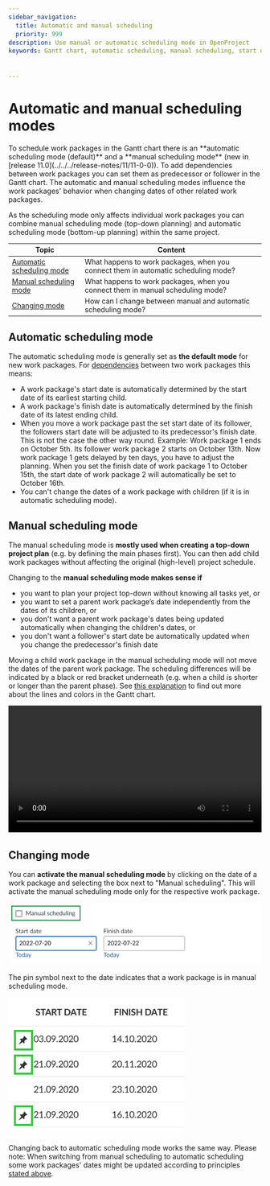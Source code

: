 ```yaml
---
sidebar_navigation:
  title: Automatic and manual scheduling
  priority: 999
description: Use manual or automatic scheduling mode in OpenProject
keywords: Gantt chart, automatic scheduling, manual scheduling, start date, finish date, relations


---
```


# Automatic and manual scheduling modes

<div class="glossary">
To schedule work packages in the Gantt chart there is an **automatic scheduling mode (default)** and a **manual scheduling mode** (new in [release 11.0](../../../release-notes/11/11-0-0)). To add dependencies between work packages you can set them as predecessor or follower in the Gantt chart. The automatic and manual scheduling modes influence the work packages' behavior when changing dates of other related work packages.
</div>

As the scheduling mode only affects individual work packages you can combine manual scheduling mode (top-down planning) and automatic scheduling mode (bottom-up planning) within the same project.

| Topic                                                   | Content                                                      |
| ------------------------------------------------------- | ------------------------------------------------------------ |
| [Automatic scheduling mode](#automatic-scheduling-mode) | What happens to work packages, when you connect them in automatic scheduling mode? |
| [Manual scheduling mode](#manual-scheduling-mode)       | What happens to work packages, when you connect them in manual scheduling mode? |
| [Changing mode](#changing-mode)                         | How can I change between manual and automatic scheduling mode? |

## Automatic scheduling mode

The automatic scheduling mode is generally set as **the default mode** for new work packages. For [dependencies](../#relations-in-the-gantt-chart) between two work packages this means:

- A work package's start date is automatically determined by the start date of its earliest starting child.
- A work package's finish date is automatically determined by the finish date of its latest ending child.
- When you move a work package past the set start date of its follower, the followers start date will be adjusted to its predecessor's finish date. This is not the case the other way round.
  Example: Work package 1 ends on October 5th. Its follower work package 2 starts on October 13th. Now work package 1 gets delayed by ten days, you have to adjust the planning. When you set the finish date of work package 1 to October 15th, the start date of work package 2 will automatically be set to October 16th.
- You can't change the dates of a work package with children (if it is in automatic scheduling mode).

## Manual scheduling mode

The manual scheduling mode is **mostly used when creating a top-down project plan** (e.g. by defining the main phases first). You can then add child work packages without affecting the original (high-level) project schedule.

Changing to the **manual scheduling mode makes sense if**

- you want to plan your project top-down without knowing all tasks yet, or
- you want to set a parent work package’s date independently from the dates of its children, or
- you don't want a parent work package's dates being updated automatically when changing the children's dates, or
- you don't want a follower's start date be automatically updated when you change the predecessor's finish date

Moving a child work package in the manual scheduling mode will not move the dates of the parent work package. The scheduling differences will be indicated by a black or red bracket underneath (e.g. when a child is shorter or longer than the parent phase). See [this explanation](../#understanding-the-colors-and-lines-in-the-gantt-chart) to find out more about the lines and colors in the Gantt chart.

<video src="https://openproject-docs.s3.eu-central-1.amazonaws.com/videos/OpenProject-Top-down-Scheduling.mp4" type="video/mp4" controls="" style="width:100%"></video>

## Changing mode

You can **activate the manual scheduling mode** by clicking on the date of a work package and selecting the box next to "Manual scheduling". This will activate the manual scheduling mode only for the respective work package.

![The date picker has checkbox to enable manual scheduling](manual-scheduling-checkbox.png)

The pin symbol next to the date indicates that a work package is in manual scheduling mode.

![image-20200929161237109](image-20200929161237109.png)

Changing back to automatic scheduling mode works the same way. Please note: When switching from manual scheduling to automatic scheduling some work packages' dates might be updated according to principles [stated above](#automatic-scheduling-mode).
